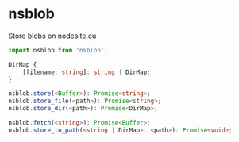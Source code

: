# nsblob

Store blobs on nodesite.eu

```typescript
import nsblob from 'nsblob';

DirMap {
    [filename: string]: string | DirMap;
}

nsblob.store(<Buffer>): Promise<string>;
nsblob.store_file(<path>): Promise<string>;
nsblob.store_dir(<path>): Promise<DirMap>;

nsblob.fetch(<string>): Promise<Buffer>;
nsblob.store_to_path(<string | DirMap>, <path>): Promise<void>;
```
